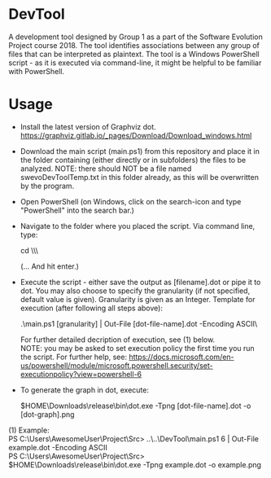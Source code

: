 # DevTool
A development tool designed by Group 1 as a part of the Software Evolution Project course 2018.
The tool identifies associations between any group of files that can be interpreted as plaintext.
The tool is a Windows PowerShell script - as it is executed via command-line, it might be
helpful to be familiar with PowerShell. 

# Usage
* Install the latest version of Graphviz dot. https://graphviz.gitlab.io/_pages/Download/Download_windows.html

* Download the main script (main.ps1) from this repository and place it in the folder containing 
  (either directly or in subfolders) the files to be analyzed. NOTE: there should NOT be a file named
  swevoDevToolTemp.txt in this folder already, as this will be overwritten by the program.

* Open PowerShell (on Windows, click on the search-icon and type "PowerShell" into the search bar.)

* Navigate to the folder where you placed the script. Via command line, type:

  cd \\<path>\\<to>\\<folder>

  (... And hit enter.)
  
* Execute the script - either save the output as [filename].dot or pipe it to dot. 
  You may also choose to specify the granularity (if not specified, default value is given).
  Granularity is given as an Integer.
  Template for execution (after following all steps above): 
  
  .\\main.ps1 [granularity] | Out-File [dot-file-name].dot -Encoding ASCII\

  For further detailed decription of execution, see (1) below.  
  NOTE: you may be asked to set execution policy the first time you run the script. 
  For further help, see:
  https://docs.microsoft.com/en-us/powershell/module/microsoft.powershell.security/set-executionpolicy?view=powershell-6

* To generate the graph in dot, execute:

  $HOME\\Downloads\\release\\bin\\dot.exe -Tpng [dot-file-name].dot -o [dot-graph].png

(1) Example:\
PS C:\Users\AwesomeUser\Project\Src> ..\\..\DevTool\main.ps1 6 | Out-File example.dot -Encoding ASCII\
PS C:\Users\AwesomeUser\Project\Src> $HOME\\Downloads\\release\\bin\\dot.exe -Tpng example.dot -o example.png